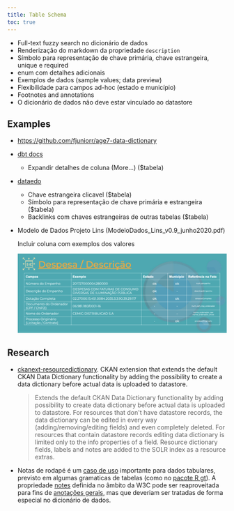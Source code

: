 ```yaml
---
title: Table Schema
toc: true
---
```


- Full-text fuzzy search no dicionário de dados
- Renderização do markdown da propriedade `description`
- Símbolo para representação de chave primária, chave estrangeira, unique e required
- enum com detalhes adicionais
- Exemplos de dados (sample values; data preview)
- Flexibilidade para campos ad-hoc (estado e município)
- Footnotes and annotations
- O dicionário de dados não deve estar vinculado ao datastore


## Examples

- https://github.com/fjuniorr/age7-data-dictionary

- [dbt docs](https://www.getdbt.com/mrr-playbook/#!/model/model.acme.customer_churn_month)

    - Expandir detalhes de coluna (More...) ($tabela)

- [dataedo](https://dataedo.com/samples/html/Data_warehouse/index.html)

    - Chave estrangeira clicavel ($tabela)
    - Símbolo para representação de chave primária e estrangeira ($tabela)
    - Backlinks com chaves estrangeiras de outras tabelas ($tabela)

-  Modelo de Dados Projeto Lins (ModeloDados_Lins_v0.9_junho2020.pdf)

    Incluir coluna com exemplos dos valores

    ![](/static/20220607T202406.png)

## Research

- [ckanext-resourcedictionary](https://github.com/keitaroinc/ckanext-resourcedictionary). CKAN extension that extends the default CKAN Data Dictionary functionality by adding the possibility to create a data dictionary before actual data is uploaded to datastore.
    
    > Extends the default CKAN Data Dictionary functionality by adding possibility to create data dictionary before actual data is uploaded to datastore. For resources that don't have datastore records, the data dictionary can be edited in every way (adding/removing/editing fields) and even completely deleted. For resources that contain datastore records editing data dictionary is limited only to the info properties of a field. Resource dictionary fields, labels and notes are added to the SOLR index as a resource extras.

- Notas de rodapé é um [caso de uso](https://www.w3.org/annotation/wiki/Use_Cases/Annotating_CSV_Data) importante para dados tabulares, previsto em algumas gramaticas de tabelas (como no [pacote R gt](https://gt.rstudio.com/)). A propriedade [notes](https://www.w3.org/TR/2015/REC-tabular-metadata-20151217/#table-notes) definida no âmbito da W3C pode ser reaproveitada para fins de [anotações gerais](https://www.w3.org/TR/tabular-data-primer/#cell-annotations), mas que deveriam ser tratadas de forma especial no dicionário de dados.